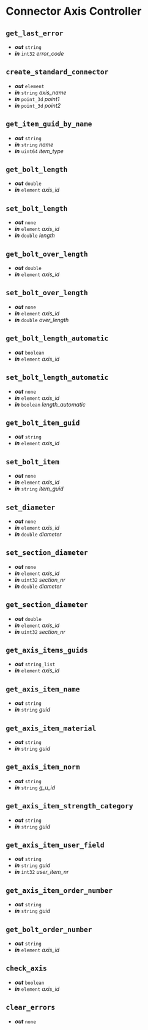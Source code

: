 # Connector Axis Controller

## `get_last_error`
- **_out_** `string`
- **_in_** `int32` _error_code_

## `create_standard_connector`
- **_out_** `element`
- **_in_** `string` _axis_name_
- **_in_** `point_3d` _point1_
- **_in_** `point_3d` _point2_

## `get_item_guid_by_name`
- **_out_** `string`
- **_in_** `string` _name_
- **_in_** `uint64` _item_type_

## `get_bolt_length`
- **_out_** `double`
- **_in_** `element` _axis_id_

## `set_bolt_length`
- **_out_** `none`
- **_in_** `element` _axis_id_
- **_in_** `double` _length_

## `get_bolt_over_length`
- **_out_** `double`
- **_in_** `element` _axis_id_

## `set_bolt_over_length`
- **_out_** `none`
- **_in_** `element` _axis_id_
- **_in_** `double` _over_length_

## `get_bolt_length_automatic`
- **_out_** `boolean`
- **_in_** `element` _axis_id_

## `set_bolt_length_automatic`
- **_out_** `none`
- **_in_** `element` _axis_id_
- **_in_** `boolean` _length_automatic_

## `get_bolt_item_guid`
- **_out_** `string`
- **_in_** `element` _axis_id_

## `set_bolt_item`
- **_out_** `none`
- **_in_** `element` _axis_id_
- **_in_** `string` _item_guid_

## `set_diameter`
- **_out_** `none`
- **_in_** `element` _axis_id_
- **_in_** `double` _diameter_

## `set_section_diameter`
- **_out_** `none`
- **_in_** `element` _axis_id_
- **_in_** `uint32` _section_nr_
- **_in_** `double` _diameter_

## `get_section_diameter`
- **_out_** `double`
- **_in_** `element` _axis_id_
- **_in_** `uint32` _section_nr_

## `get_axis_items_guids`
- **_out_** `string_list`
- **_in_** `element` _axis_id_

## `get_axis_item_name`
- **_out_** `string`
- **_in_** `string` _guid_

## `get_axis_item_material`
- **_out_** `string`
- **_in_** `string` _guid_

## `get_axis_item_norm`
- **_out_** `string`
- **_in_** `string` _g_u_id_

## `get_axis_item_strength_category`
- **_out_** `string`
- **_in_** `string` _guid_

## `get_axis_item_user_field`
- **_out_** `string`
- **_in_** `string` _guid_
- **_in_** `int32` _user_item_nr_

## `get_axis_item_order_number`
- **_out_** `string`
- **_in_** `string` _guid_

## `get_bolt_order_number`
- **_out_** `string`
- **_in_** `element` _axis_id_

## `check_axis`
- **_out_** `boolean`
- **_in_** `element` _axis_id_

## `clear_errors`
- **_out_** `none`
